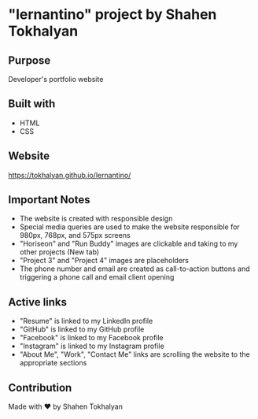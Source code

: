 # "lernantino" project by Shahen Tokhalyan

## Purpose
Developer's portfolio website

## Built with 
* HTML
* CSS

## Website 
https://tokhalyan.github.io/lernantino/

## Important Notes

* The website is created with responsible design
* Special media queries are used to make the website responsible for 980px, 768px, and 575px screens
* "Horiseon" and "Run Buddy" images are clickable and taking to my other projects (New tab)
* "Project 3" and "Project 4" images are placeholders
* The phone number and email are created as call-to-action buttons and triggering a phone call and email client opening

## Active links
* "Resume" is linked to my LinkedIn profile
* "GitHub" is linked to my GitHub profile
* "Facebook" is linked to my Facebook profile
* "Instagram" is linked to my Instagram profile
* "About Me", "Work", "Contact Me" links are scrolling the website to the appropriate sections

## Contribution

Made with ❤ by Shahen Tokhalyan